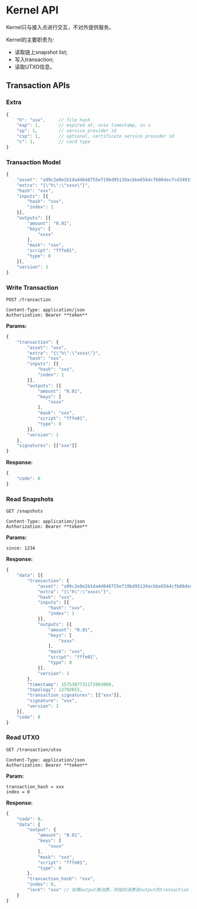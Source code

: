 # Kernel API

Kernel只与接入点进行交互，不对外提供服务。

Kernel的主要职责为:

- 读取链上snapshot list;
- 写入transaction;
- 读取UTXO信息。

## Transaction APIs

### Extra

```javascript
{
    "h": "xxx",     // file hash
    "exp": 1,       // expired at, unix timestamp, in s
    "sp": 1,        // service provider id
    "csp": 1,       // optional, certificate service provider id
    "c": 1,         // card type
}
```

### Transaction Model

```javascript
{
    "asset": "a99c2e0e2b1da4d648755ef19bd95139acbbe6564cfb06dec7cd34931ca72cdc",
    "extra": "{\"h\":\"xxxx\"}",
    "hash": "xxx",
    "inputs": [{
        "hash": "xxx",
        "index": 1
    }],
    "outputs": [{
        "amount": "0.01",
        "keys": [
            "xxxx"
        ],
        "mask": "xxx",
        "script": "fffe01",
        "type": 0
    }],
    "version": 1
}
```

### Write Transaction

```http
POST /transaction

Content-Type: application/json
Authorization: Bearer **token**
```

**Params:**

```javascript
{
    "transaction": {
        "asset": "xxx",
        "extra": "{\"h\":\"xxxx\"}",
        "hash": "xxx",
        "inputs": [{
            "hash": "xxx",
            "index": 1
        }],
        "outputs": [{
            "amount": "0.01",
            "keys": [
                "xxxx"
            ],
            "mask": "xxx",
            "script": "fffe01",
            "type": 0
        }],
        "version": 1
    },
    "signatures": [["xxx"]]
}
```

**Response:**

```javascript
{
    "code": 0
}
```

### Read Snapshots

```http
GET /snapshots

Content-Type: application/json
Authorization: Bearer **token**
```

**Params:**

```form
since: 1234
```

**Response:**

```javascript
{
    "data": [{
        "transaction": {
            "asset": "a99c2e0e2b1da4d648755ef19bd95139acbbe6564cfb06dec7cd34931ca72cdc",
            "extra": "{\"h\":\"xxxx\"}",
            "hash": "xxx",
            "inputs": [{
                "hash": "xxx",
                "index": 1
            }],
            "outputs": [{
                "amount": "0.01",
                "keys": [
                    "xxxx"
                ],
                "mask": "xxx",
                "script": "fffe01",
                "type": 0
            }],
            "version": 1
        },
        "timestamp": 1575387731172983000,
        "topology": 12792651,
        "transaction_signatures": [["xxx"]],
        "signature": "xxx",
        "version": 1
    }],
    "code": 0
}
```

### Read UTXO

```http
GET /transaction/utxo

Content-Type: application/json
Authorization: Bearer **token**
```

**Param:**

```form
transaction_hash = xxx
index = 0
```

**Response:**

```javascript
{
    "code": 0,
    "data": {
        "output": {
            "amount": "0.01",
            "keys": [
                "xxxx"
            ],
            "mask": "xxx",
            "script": "fffe01",
            "type": 0
        },
        "transaction_hash": "xxx",
        "index": 0,
        "lock": "xxx" // 如果output被消费，则指向消费该output的transaction；否则为空
    }
}
```
